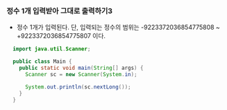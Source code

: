 ### 정수 1개 입력받아 그대로 출력하기3
  - 정수 1개가 입력된다. 단, 입력되는 정수의 범위는 -9223372036854775808 ~ +9223372036854775807 이다.
```java
  import java.util.Scanner;

  public class Main {
    public static void main(String[] args) {
      Scanner sc = new Scanner(System.in);

      System.out.println(sc.nextLong());
    }
  }
```
